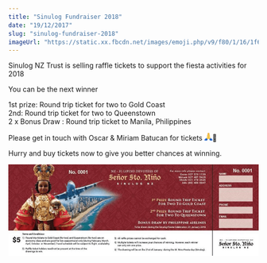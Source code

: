 ```yaml
---
title: "Sinulog Fundraiser 2018"
date: "19/12/2017"
slug: "sinulog-fundraiser-2018"
imageUrl: "https://static.xx.fbcdn.net/images/emoji.php/v9/f80/1/16/1f64f.png"
---
```


Sinulog NZ Trust is selling raffle tickets to support the fiesta activities for 2018

You can be the next winner

1st prize: Round trip ticket for two to Gold Coast   
2nd: Round trip ticket for two to Queenstown  
2 x Bonus Draw : Round trip ticket to Manila, Philippines

Please get in touch with Oscar & Miriam Batucan for tickets ![](assets\images\1f64f.png)🙏

Hurry and buy tickets now to give you better chances at winning.

![](assets\images\25398778_10155406313801523_2348436861388987699_n.png)